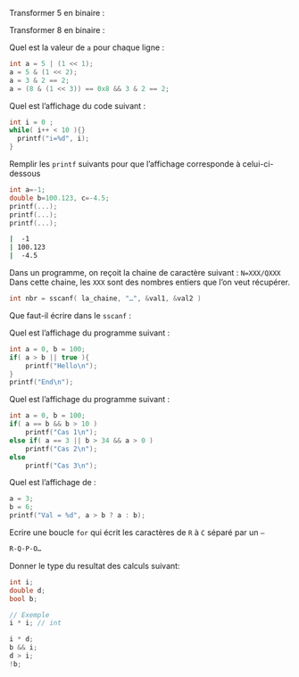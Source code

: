 Transformer 5 en binaire :

Transformer 8 en binaire :

Quel est la valeur de `a` pour chaque ligne : 

```C
int a = 5 | (1 << 1);
a = 5 & (1 << 2);
a = 3 & 2 == 2;
a = (8 & (1 << 3)) == 0x8 && 3 & 2 == 2;
```

Quel est l’affichage du code suivant :
```C
int i = 0 ;
while( i++ < 10 ){}
  printf("i=%d", i);
}
```

Remplir les `printf` suivants pour que l’affichage corresponde à celui-ci-dessous
```C
int a=-1;
double b=100.123, c=-4.5;
printf(...);
printf(...);
printf(...);
```

```BASH
|  -1
| 100.123 
|  -4.5 
```

Dans un programme, on reçoit la chaine de caractère suivant : `N=XXX/QXXX`
Dans cette chaine, les `XXX` sont des nombres entiers que l’on veut récupérer.
```C
int nbr = sscanf( la_chaine, "…", &val1, &val2 )
```

Que faut-il écrire dans le `sscanf` :


Quel est l’affichage du programme suivant :

```C
int a = 0, b = 100;
if( a > b || true ){
    printf("Hello\n");
}
printf("End\n");
```

Quel est l’affichage du programme suivant :

```C
int a = 0, b = 100;
if( a == b && b > 10 )
    printf("Cas 1\n");
else if( a == 3 || b > 34 && a > 0 )
    printf("Cas 2\n");
else
    printf("Cas 3\n");
```

Quel est l’affichage de :

```C
a = 3; 
b = 6;
printf("Val = %d", a > b ? a : b);
```

Ecrire une boucle `for` qui écrit les caractères de `R` à `C` séparé par un `–`

```BASH
R-Q-P-O…
```

Donner le type du resultat des calculs suivant:
```C
int i;
double d;
bool b;

// Exemple
i * i; // int

i * d; 
b && i;
d > i;
!b;
```
